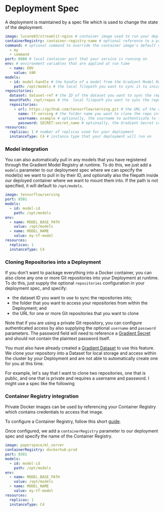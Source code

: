 # Deployment Spec

A deployment is maintained by a spec file which is used to change the state of the deployment.

```yaml
image: lucone83/streamlit-nginx # container image used to run your deployment
containerRegistry: container-registry-name # optional reference to a private container registry
command: # optional command to override the container image's default command
  - my
  - command
port: 8080 # local container port that your service is running on
env: # environment variables that are applied at run time
  - name: ENV
    value: VAR
models:
  - id: model-handle # the handle of a model from the Gradient Model Registry
    path: /opt/models # the local filepath you want to sync it to inside your deployment
repositories:
  dataset: dataset-ref # the ID of the dataset you want to sync the repository with
  mountPath: /opt/repos # the  local filepath you want to sync the repos to inside your deployment
  repositories:
    - url: https://github.com/tensorflow/serving.git # the URL of the repository
      name: tf-serving # the folder name you want to clone the repo into
      username: example # optionally, the username to authenticate to the repo with
      password: SECRET:secret_name # optionally, the Gradient Secret containing the password for your Git user
resources:
  replicas: 1 # number of replicas used for your deployment
  instanceType: C4 # instance type that your deployment will run on
```

### Model integration

You can also automatically pull in any models that you have registered through the Gradient Model Registry at runtime. To do this, we just add a `models` parameter to our deployment spec where we can specify the model(s) we want to pull in by their ID, and optionally also the filepath inside our deployed container where we want to mount them into. If the path is not specified, it will default to `/opt/models`.

```yaml
image: tensorflow/serving
port: 8501
models:
  - id: model-id
    path: /opt/models
env:
  - name: MODEL_BASE_PATH
    value: /opt/models
  - name: MODEL_NAME
    value: my-tf-model
resources:
  replicas: 1
  instanceType: C4
```

### Cloning Repositories into a Deployment

If you don't want to package everything into a Docker container, you can also clone any one or more Git repositories into your Deployment at runtime. To do this, just supply the optional `repositories` configuration in your deployment spec, and specify:

* the dataset ID you want to use to sync the repositories into;
* the folder that you want to access your repositories from within the Deployment; and
* the URL for one or more Git repositories that you want to clone

Note that if you are using a private Git repository, you can configure authenticated access by also supplying the optional `username` and `password` parameters. The password field will need to reference a [Gradient Secret](../../get-started/managing-projects/using-secrets.md) and should not contain the plaintext password itself.

You must also have already created a [Gradient Dataset](../../data/data-overview/private-datasets-repository/) to use this feature. We clone your repository into a Dataset for local storage and access within the cluster by your Deployment and are not able to automatically create one for you at this time.

For example, let's say that I want to clone two repositories, one that is public, and one that is private and requires a username and password. I might use a spec like the following

### Container Registry integration

Private Docker images can be used by referencing your Container Registry which contains credentials to access that image.

To configure a Container Registry, follow this short [guide](../../data/containers.md).

Once configured, we add a `containerRegistry` parameter to our deployment spec and specify the name of the Container Registry.

```yaml
image: paperspace/ml_server
containerRegistry: dockerhub-prod
port: 8501
models:
  - id: model-id
    path: /opt/models
env:
  - name: MODEL_BASE_PATH
    value: /opt/models
  - name: MODEL_NAME
    value: my-tf-model
resources:
  replicas: 1
  instanceType: C4
```
